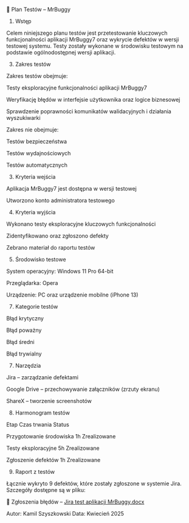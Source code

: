 📄 Plan Testów – MrBuggy
1. Wstęp

Celem niniejszego planu testów jest przetestowanie kluczowych funkcjonalności aplikacji MrBuggy7 oraz wykrycie defektów w wersji testowej systemu. Testy zostały wykonane w środowisku testowym na podstawie ogólnodostępnej wersji aplikacji.

3. Zakres testów
   
Zakres testów obejmuje:

Testy eksploracyjne funkcjonalności aplikacji MrBuggy7

Weryfikację błędów w interfejsie użytkownika oraz logice biznesowej

Sprawdzenie poprawności komunikatów walidacyjnych i działania wyszukiwarki

Zakres nie obejmuje:

Testów bezpieczeństwa

Testów wydajnościowych

Testów automatycznych

3. Kryteria wejścia
   
Aplikacja MrBuggy7 jest dostępna w wersji testowej

Utworzono konto administratora testowego

4. Kryteria wyjścia
   
Wykonano testy eksploracyjne kluczowych funkcjonalności

Zidentyfikowano oraz zgłoszono defekty

Zebrano materiał do raportu testów

5. Środowisko testowe
    
System operacyjny: Windows 11 Pro 64-bit

Przeglądarka: Opera

Urządzenie: PC oraz urządzenie mobilne (iPhone 13)

7. Kategorie testów

Błąd krytyczny

Błąd poważny

Błąd średni

Błąd trywialny

7. Narzędzia
   
Jira – zarządzanie defektami

Google Drive – przechowywanie załączników (zrzuty ekranu)

ShareX – tworzenie screenshotów

8. Harmonogram testów

Etap	Czas trwania	Status

Przygotowanie środowiska	1h	Zrealizowane

Testy eksploracyjne	5h	Zrealizowane

Zgłoszenie defektów	1h	Zrealizowane

9. Raport z testów
    
Łącznie wykryto 9 defektów, które zostały zgłoszone w systemie Jira. Szczegóły dostępne są w pliku:

📄 Zgłoszenia błędów – [Jira test aplikacji MrBuggy.docx](./Jira%20test%20aplikacji%20MrBuggy.docx)

Autor: Kamil Szyszkowski
Data: Kwiecień 2025
